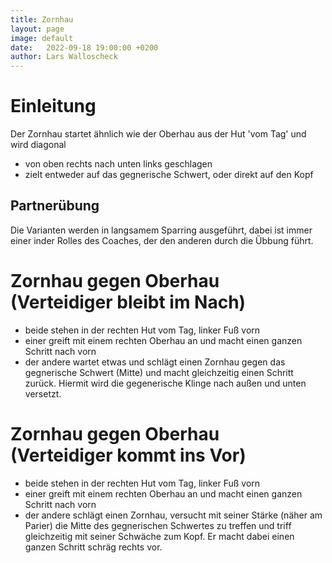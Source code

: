```yaml
---
title: Zornhau
layout: page
image: default
date:   2022-09-18 19:00:00 +0200
author: Lars Walloscheck
---
```


# Einleitung
Der Zornhau startet ähnlich wie der Oberhau aus der Hut 'vom Tag' und wird diagonal
 - von oben rechts nach unten links geschlagen
 - zielt entweder auf das gegnerische Schwert, oder direkt auf den Kopf

## Partnerübung
Die Varianten werden in langsamem Sparring ausgeführt, dabei ist immer einer inder Rolles des Coaches, der den anderen durch die Übbung führt.

# Zornhau gegen Oberhau (Verteidiger bleibt im Nach)
- beide stehen in der rechten Hut vom Tag, linker Fuß vorn
- einer greift mit einem rechten Oberhau an und macht einen ganzen Schritt nach vorn
- der andere wartet etwas und schlägt einen Zornhau gegen das gegnerische Schwert (Mitte) und macht gleichzeitig einen Schritt zurück.
Hiermit wird die gegenerische Klinge nach außen und unten versetzt.

# Zornhau gegen Oberhau (Verteidiger kommt ins Vor)
- beide stehen in der rechten Hut vom Tag, linker Fuß vorn
- einer greift mit einem rechten Oberhau an und macht einen ganzen Schritt nach vorn
- der andere schlägt einen Zornhau, versucht mit seiner Stärke (näher am Parier) die Mitte des gegnerischen Schwertes zu treffen und triff gleichzeitig mit seiner Schwäche zum Kopf. Er macht dabei einen ganzen Schritt schräg rechts vor.
